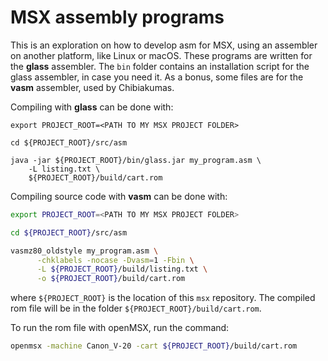 # MSX assembly programs

This is an exploration on how to develop asm for MSX, using an assembler on another platform, like Linux or macOS. These programs are written for the **glass** assembler. The `bin` folder contains an installation script for the glass assembler, in case you need it. As a bonus, some files are for the **vasm** assembler, used by Chibiakumas. 


Compiling with **glass**  can be done with:

```
export PROJECT_ROOT=<PATH TO MY MSX PROJECT FOLDER>

cd ${PROJECT_ROOT}/src/asm

java -jar ${PROJECT_ROOT}/bin/glass.jar my_program.asm \
	-L listing.txt \
	${PROJECT_ROOT}/build/cart.rom
```


Compiling source code with **vasm** can be done with:

```sh
export PROJECT_ROOT=<PATH TO MY MSX PROJECT FOLDER>

cd ${PROJECT_ROOT}/src/asm

vasmz80_oldstyle my_program.asm \
      -chklabels -nocase -Dvasm=1 -Fbin \
      -L ${PROJECT_ROOT}/build/listing.txt \
      -o ${PROJECT_ROOT}/build/cart.rom
```

where `${PROJECT_ROOT}` is the location of this `msx` repository. The compiled rom file will be in the folder `${PROJECT_ROOT}/build/cart.rom`.

To run the rom file with openMSX, run the command:

```sh
openmsx -machine Canon_V-20 -cart ${PROJECT_ROOT}/build/cart.rom
```
